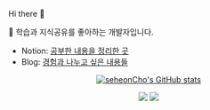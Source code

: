 Hi there 👋 &nbsp; 

🌱 학습과 지식공유를 좋아하는 개발자입니다.

- Notion: [공부한 내용을 정리한 곳](https://ultra-orca-818.notion.site/Development-d22eb2d4df62494a9bc05b8c779c1284)
- Blog: [경험과 나누고 싶은 내용들](https://seheon.tistory.com/)

<div align="center">
   
[![seheonCho's GitHub stats](https://github-readme-stats.vercel.app/api?username=seheonCho&count_private=true&show_icons=true&hide=stars)](https://github.com/anuraghazra/github-readme-stats)

</div>

<p align=center>
  <a align=center>
    <img src="https://img.shields.io/badge/Java-ED8B00?style=flat-square&logoColor=white"/>
  </a>
  <a>
    <img src="https://img.shields.io/badge/Spring Boot-6DB33F?style=flat-square&logo=Spring Boot&logoColor=white"/>  
  </a>
</p>

